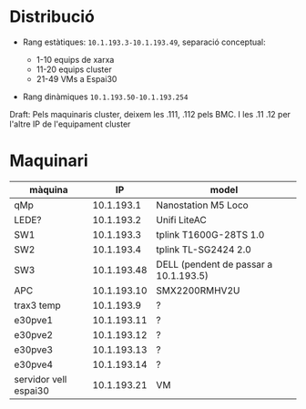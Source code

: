 # Distribució

- Rang estàtiques: `10.1.193.3-10.1.193.49`, separació conceptual:
    - 1-10 equips de xarxa
    - 11-20 equips cluster
    - 21-49 VMs a Espai30

- Rang dinàmiques `10.1.193.50-10.1.193.254`

Draft: Pels maquinaris cluster, deixem les .111, .112 pels BMC. I les .11 .12 per l'altre IP de l'equipament cluster

# Maquinari

| màquina | IP | model |
| ------- | -- | ----- |
| qMp | 10.1.193.1 | Nanostation M5 Loco |
| LEDE? | 10.1.193.2 | Unifi LiteAC |
| SW1 | 10.1.193.3 | tplink T1600G-28TS 1.0 |
| SW2 | 10.1.193.4 | tplink TL-SG2424 2.0 |
| SW3 | 10.1.193.48 | DELL (pendent de passar a 10.1.193.5) |
| APC | 10.1.193.10 | SMX2200RMHV2U |
| trax3 temp | 10.1.193.9 | ? |
| e30pve1 | 10.1.193.11 | ? |
| e30pve2 | 10.1.193.12 | ? |
| e30pve3 | 10.1.193.13 | ? |
| e30pve4 | 10.1.193.14 | ? |
| servidor vell espai30 | 10.1.193.21 | VM |

